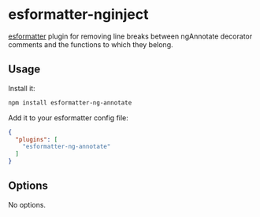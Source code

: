 # esformatter-nginject

[esformatter](https://github.com/millermedeiros/esformatter) plugin for removing line breaks between ngAnnotate decorator comments and the functions to which they belong.

## Usage

Install it:

```sh
npm install esformatter-ng-annotate
```

Add it to your esformatter config file:
```json
{
  "plugins": [
    "esformatter-ng-annotate"
  ]
}
```

## Options

No options.